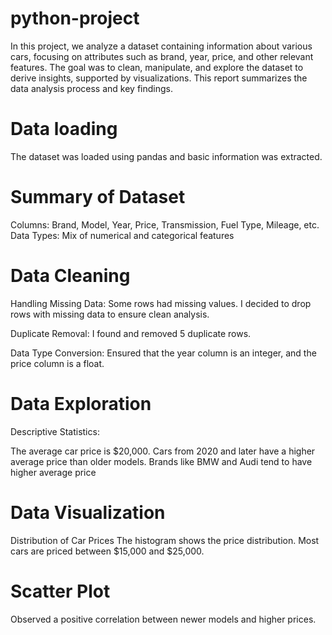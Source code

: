 # python-project

In this project, we analyze a dataset containing information about various cars, focusing on attributes such as brand, year, price, and other relevant features. The goal was to clean, manipulate, and explore the dataset to derive insights, supported by visualizations. This report summarizes the data analysis process and key findings.

# Data loading
The dataset was loaded using pandas and basic information was extracted.

# Summary of Dataset

Columns: Brand, Model, Year, Price, Transmission, Fuel Type, Mileage, etc.
Data Types: Mix of numerical and categorical features


 # Data Cleaning
 
Handling Missing Data:
Some rows had missing values.
I decided to drop rows with missing data to ensure clean analysis.

Duplicate Removal:
I found and removed 5 duplicate rows.

Data Type Conversion:
Ensured that the year column is an integer, and the price column is a float.

 # Data Exploration
Descriptive Statistics:

The average car price is $20,000.
Cars from 2020 and later have a higher average price than older models.
Brands like BMW and Audi tend to have higher average price

# Data Visualization
 Distribution of Car Prices
The histogram  shows the price distribution.
Most cars are priced between $15,000 and $25,000.

# Scatter Plot
Observed a positive correlation between newer models and higher prices.
